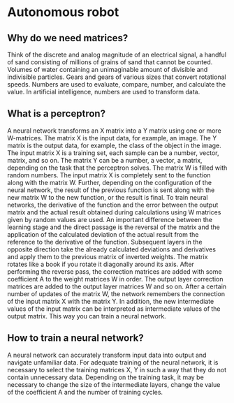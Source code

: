 # Autonomous robot

## Why do we need matrices? 

Think of the discrete and analog magnitude of an electrical signal, a handful of sand consisting of millions of grains of sand that cannot be counted. Volumes of water containing an unimaginable amount of divisible and indivisible particles. Gears and gears of various sizes that convert rotational speeds. Numbers are used to evaluate, compare, number, and calculate the value. In artificial intelligence, numbers are used to transform data.  

## What is a perceptron? 

A neural network transforms an X matrix into a Y matrix using one or more W-matrices. The matrix X is the input data, for example, an image. The Y matrix is the output data, for example, the class of the object in the image.
The input matrix X is a training set, each sample can be a number, vector, matrix, and so on. The matrix Y can be a number, a vector, a matrix, depending on the task that the perceptron solves. The matrix W is filled with random numbers. 
The input matrix X is completely sent to the function along with the matrix W. Further, depending on the configuration of the neural network, the result of the previous function is sent along with the new matrix W to the new function, or the result is final. 
To train neural networks, the derivative of the function and the error between the output matrix and the actual result obtained during calculations using W matrices given by random values are used. 
An important difference between the learning stage and the direct passage is the reversal of the matrix and the application of the calculated deviation of the actual result from the reference to the derivative of the function.
Subsequent layers in the opposite direction take the already calculated deviations and derivatives and apply them to the previous matrix of inverted weights. The matrix rotates like a book if you rotate it diagonally around its axis. After performing the reverse pass, the correction matrices are added with some coefficient A to the weight matrices W in order. The output layer correction matrices are added to the output layer matrices W and so on.
After a certain number of updates of the matrix W, the network remembers the connection of the input matrix X with the matrix Y. In addition, the new intermediate values of the input matrix can be interpreted as intermediate values of the output matrix. This way you can train a neural network. 

## How to train a neural network? 

A neural network can accurately transform input data into output and navigate unfamiliar data. For adequate training of the neural network, it is necessary to select the training matrices X, Y in such a way that they do not contain unnecessary data. Depending on the training task, it may be necessary to change the size of the intermediate layers, change the value of the coefficient A and the number of training cycles.
